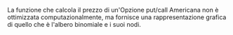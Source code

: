 La funzione che calcola il prezzo di un'Opzione put/call Americana non è ottimizzata computazionalmente, ma fornisce una rappresentazione grafica di quello che è l'albero binomiale e i suoi nodi.
